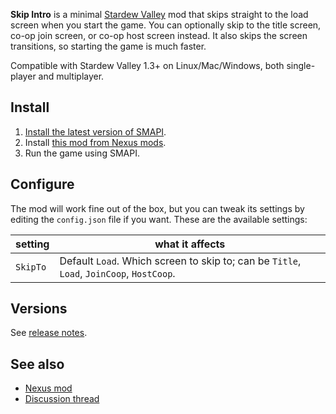 **Skip Intro** is a minimal [Stardew Valley](http://stardewvalley.net/) mod that skips straight to
the load screen when you start the game. You can optionally skip to the title screen, co-op join
screen, or co-op host screen instead. It also skips the screen transitions, so starting the game is
much faster.

Compatible with Stardew Valley 1.3+ on Linux/Mac/Windows, both single-player and multiplayer.

## Install
1. [Install the latest version of SMAPI](https://smapi.io/).
2. Install [this mod from Nexus mods](http://www.nexusmods.com/stardewvalley/mods/533).
3. Run the game using SMAPI.

## Configure
The mod will work fine out of the box, but you can tweak its settings by editing the `config.json`
file if you want. These are the available settings:

| setting  | what it affects
| -------- | -------------------
| `SkipTo` | Default `Load`. Which screen to skip to; can be `Title`, `Load`, `JoinCoop`, `HostCoop`.

## Versions
See [release notes](release-notes.md).

## See also
* [Nexus mod](http://www.nexusmods.com/stardewvalley/mods/533)
* [Discussion thread](http://community.playstarbound.com/threads/smapi-skip-intro.123673/)
